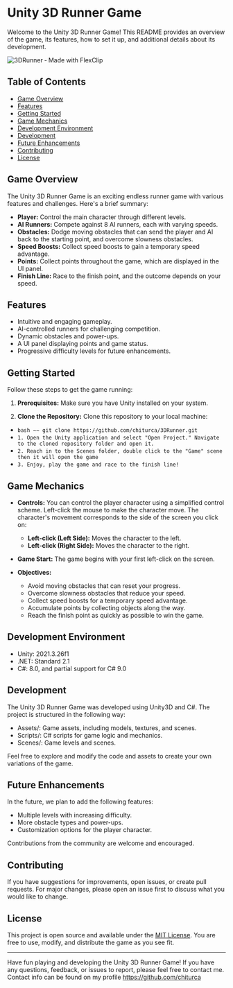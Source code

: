 # Unity 3D Runner Game

Welcome to the Unity 3D Runner Game! This README provides an overview of the game, its features, how to set it up, and additional details about its development.

![3DRunner ‑ Made with FlexClip](https://github.com/chiturca/3DRunner/assets/113294105/b37f2ee4-bcd4-4c06-846d-9a0b6d98cce4)

## Table of Contents
- [Game Overview](#game-overview)
- [Features](#features)
- [Getting Started](#getting-started)
- [Game Mechanics](#game-mechanics)
- [Development Environment](#development-environment)
- [Development](#development)
- [Future Enhancements](#future-enhancements)
- [Contributing](#contributing)
- [License](#license)

## Game Overview <a name="game-overview"></a>

The Unity 3D Runner Game is an exciting endless runner game with various features and challenges. Here's a brief summary:

- **Player:** Control the main character through different levels.
- **AI Runners:** Compete against 8 AI runners, each with varying speeds.
- **Obstacles:** Dodge moving obstacles that can send the player and AI back to the starting point, and overcome slowness obstacles.
- **Speed Boosts:** Collect speed boosts to gain a temporary speed advantage.
- **Points:** Collect points throughout the game, which are displayed in the UI panel.
- **Finish Line:** Race to the finish point, and the outcome depends on your speed.

## Features <a name="features"></a>

- Intuitive and engaging gameplay.
- AI-controlled runners for challenging competition.
- Dynamic obstacles and power-ups.
- A UI panel displaying points and game status.
- Progressive difficulty levels for future enhancements.

## Getting Started <a name="getting-started"></a>

Follow these steps to get the game running:

1. **Prerequisites:** Make sure you have Unity installed on your system.

2. **Clone the Repository:** Clone this repository to your local machine:

  - `` bash ~~ git clone https://github.com/chiturca/3DRunner.git ``
  - `` 1. Open the Unity application and select "Open Project." Navigate to the cloned repository folder and open it. ``
  - `` 2. Reach in to the Scenes folder, double click to the "Game" scene then it will open the game ``
  - `` 3. Enjoy, play the game and race to the finish line! ``

## Game Mechanics <a name="game-mechanics"></a>

- **Controls:** You can control the player character using a simplified control scheme. Left-click the mouse to make the character move. The character's movement corresponds to the side of the screen you click on:
  - **Left-click (Left Side):** Moves the character to the left.
  - **Left-click (Right Side):** Moves the character to the right.

- **Game Start:** The game begins with your first left-click on the screen.

- **Objectives:**
  - Avoid moving obstacles that can reset your progress.
  - Overcome slowness obstacles that reduce your speed.
  - Collect speed boosts for a temporary speed advantage.
  - Accumulate points by collecting objects along the way.
  - Reach the finish point as quickly as possible to win the game.

## Development Environment <a name="development-environment"></a>

- Unity: 2021.3.26f1
- .NET: Standard 2.1
- C#: 8.0, and partial support for C# 9.0

## Development <a name="development"></a>

The Unity 3D Runner Game was developed using Unity3D and C#. The project is structured in the following way:

- Assets/: Game assets, including models, textures, and scenes.
- Scripts/: C# scripts for game logic and mechanics.
- Scenes/: Game levels and scenes.

Feel free to explore and modify the code and assets to create your own variations of the game.

## Future Enhancements <a name="future-enhancements"></a>

In the future, we plan to add the following features:

- Multiple levels with increasing difficulty.
- More obstacle types and power-ups.
- Customization options for the player character.
  
Contributions from the community are welcome and encouraged.

## Contributing <a name="contributing"></a>

If you have suggestions for improvements, open issues, or create pull requests. For major changes, please open an issue first to discuss what you would like to change.

## License <a name="license"></a>

This project is open source and available under the [MIT License](LICENSE.md). You are free to use, modify, and distribute the game as you see fit.

---
Have fun playing and developing the Unity 3D Runner Game! If you have any questions, feedback, or issues to report, please feel free to contact me. Contact info can be found on my profile https://github.com/chiturca
